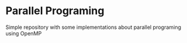 # Parallel Programing

Simple repository with some implementations about parallel programing using OpenMP
